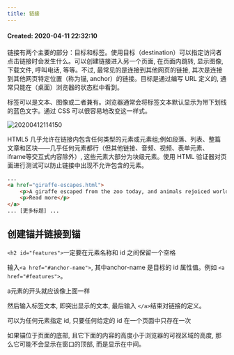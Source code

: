 ```yaml
---
title: 链接
---
```


#### Created:  2020-04-11 22:32:10

链接有两个主要的部分：目标和标签。使用目标（destination）可以指定访问者点击链接时会发生什么。可以创建链接进入另一个页面, 在页面内跳转, 显示图像, 下载文件, 呼叫电话, 等等。不过, 最常见的是连接到其他网页的链接, 其次是连接到其他网页特定位置（称为锚, anchor）的链接。目标是通过编写 URL 定义的, 通常只能在（桌面）浏览器的状态栏中看到。

标签可以是文本、图像或二者兼有。浏览器通常会将标签文本默认显示为带下划线的蓝色文字。通过 CSS 可以很容易地改变这一样式。

![20200412114150](https://raw.githubusercontent.com/fengwei2002/Pictures_02/master/img/20200412114150.png)

HTML5 几乎允许在链接内包含任何类型的元素或元素组;例如段落、列表、整篇文章和区块——几乎任何元素都行（但其他链接、音频、视频、表单元素、iframe等交互式内容除外）, 这些元素大部分为块级元素。使用 HTML 验证器对页面进行测试可以防止链接中出现不允许包含的元素。

```html
...
<a href="giraffe-escapes.html">
    <p>A giraffe escaped from the zoo today, and animals rejoiced worldwide.</p>
    <p>Read more</p>
</a>
... [更多标题] ...
```

## 创建锚并链接到锚

`<h2 id="features">`一定要在元素名称和 id 之间保留一个空格

输入`<a href="#anchor-name">`, 其中anchor-name 是目标的 id 属性值。例如 `<a href="#features">`。

a元素的开头就应该像上面一样

然后输入标签文本, 即突出显示的文本, 最后输入 `</a>`结束对链接的定义。

可以为任何元素指定 id, 只要任何给定的 id 在一个页面中只存在一次

如果锚位于页面的底部, 且它下面的内容的高度小于浏览器的可视区域的高度, 那么它可能不会显示在窗口的顶部, 而是显示在中间。


